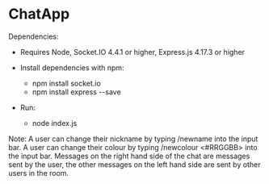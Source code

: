 # ChatApp
 
Dependencies:
- Requires Node, Socket.IO 4.4.1 or higher, Express.js 4.17.3 or higher
- Install dependencies with npm:
  - npm install socket.io
  - npm install express --save

- Run:
  - node index.js

Note:
A user can change their nickname by typing /newname <nickname> into the input bar.
A user can change their colour by typing /newcolour <#RRGGBB> into the input bar.
Messages on the right hand side of the chat are messages sent by the user, the other 
messages on the left hand side are sent by other users in the room.
